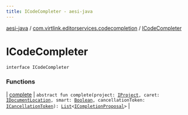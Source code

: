 ```yaml
---
title: ICodeCompleter - aesi-java
---
```


[aesi-java](../../index.html) / [com.virtlink.editorservices.codecompletion](../index.html) / [ICodeCompleter](.)

# ICodeCompleter

`interface ICodeCompleter`

### Functions

| [complete](complete.html) | `abstract fun complete(project: `[`IProject`](../../com.virtlink.editorservices/-i-project.html)`, caret: `[`IDocumentLocation`](../../com.virtlink.editorservices/-i-document-location/index.html)`, smart: `[`Boolean`](https://kotlinlang.org/api/latest/jvm/stdlib/kotlin/-boolean/index.html)`, cancellationToken: `[`ICancellationToken`](../../com.virtlink.editorservices/-i-cancellation-token/index.html)`): `[`List`](https://kotlinlang.org/api/latest/jvm/stdlib/kotlin.collections/-list/index.html)`<`[`ICompletionProposal`](../-i-completion-proposal/index.html)`>` |


